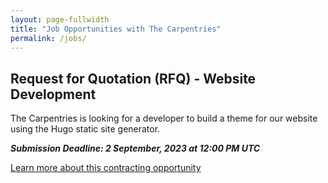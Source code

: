 ```yaml
---
layout: page-fullwidth
title: "Job Opportunities with The Carpentries"
permalink: /jobs/
---
```


## Request for Quotation (RFQ) - Website Development
The Carpentries is looking for a developer to build a theme for our website using the Hugo static site generator.

**_Submission Deadline: 2 September, 2023 at 12:00 PM UTC_**

<a class="radius button small" href="{{ site.url }}{{ site.baseurl }}{% link pages/rfq-web-development.md %}">Learn more about this contracting opportunity</a>
